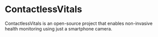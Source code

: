 # ContactlessVitals
ContactlessVitals is an open-source project that enables non-invasive health monitoring using just a smartphone camera. 
